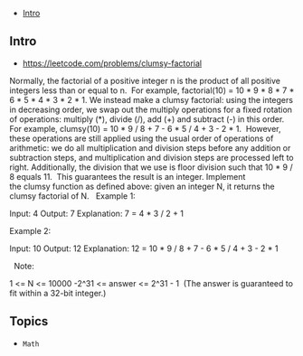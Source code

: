 - [Intro](#intro)

## Intro

- https://leetcode.com/problems/clumsy-factorial

Normally, the factorial of a positive integer n is the product of all positive integers less than or equal to n.  For example, factorial(10) = 10 * 9 * 8 * 7 * 6 * 5 * 4 * 3 * 2 * 1.
We instead make a clumsy factorial: using the integers in decreasing order, we swap out the multiply operations for a fixed rotation of operations: multiply (*), divide (/), add (+) and subtract (-) in this order.
For example, clumsy(10) = 10 * 9 / 8 + 7 - 6 * 5 / 4 + 3 - 2 * 1.  However, these operations are still applied using the usual order of operations of arithmetic: we do all multiplication and division steps before any addition or subtraction steps, and multiplication and division steps are processed left to right.
Additionally, the division that we use is floor division such that 10 * 9 / 8 equals 11.  This guarantees the result is an integer.
Implement the clumsy function as defined above: given an integer N, it returns the clumsy factorial of N.
 
Example 1:

Input: 4
Output: 7
Explanation: 7 = 4 * 3 / 2 + 1

Example 2:

Input: 10
Output: 12
Explanation: 12 = 10 * 9 / 8 + 7 - 6 * 5 / 4 + 3 - 2 * 1

 
Note:

1 <= N <= 10000
-2^31 <= answer <= 2^31 - 1  (The answer is guaranteed to fit within a 32-bit integer.)



## Topics

- `Math`


